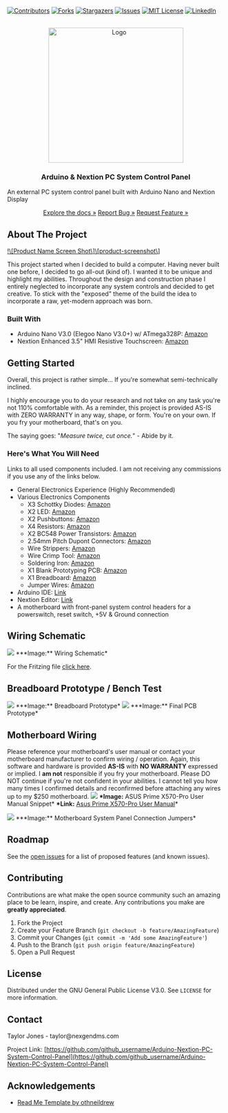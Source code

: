 [![Contributors](https://img.shields.io/github/contributors/github_username/repo.svg?style=for-the-badge)](https://github.com/t-jones14/Arduino-Nextion-PC-System-Control-Panel/graphs/contributors)
[![Forks](https://img.shields.io/github/forks/github_username/repo.svg?style=for-the-badge)](https://github.com/t-jones14/Arduino-Nextion-PC-System-Control-Panel/network/members)
[![Stargazers](https://img.shields.io/github/stars/github_username/repo.svg?style=for-the-badge)](https://github.com/t-jones14/Arduino-Nextion-PC-System-Control-Panel/stargazers)
[![Issues](https://img.shields.io/github/issues/github_username/repo.svg?style=for-the-badge)](https://github.com/t-jones14/Arduino-Nextion-PC-System-Control-Panel/issues)
[![MIT License](https://img.shields.io/github/license/github_username/repo.svg?style=for-the-badge)](https://github.com/t-jones14/Arduino-Nextion-PC-System-Control-Panel/blob/master/LICENSE.txt)
[![LinkedIn](https://img.shields.io/badge/-LinkedIn-black.svg?style=for-the-badge&logo=linkedin&colorB=555)](https://linkedin.com/in/github_username)

<p align="center">
<br>
<a href="https://github.com/t-jones14/Arduino-Nextion-PC-System-Control-Panel"><img src="/Source/Images/project-logo.png" alt="Logo" width="313"></a>

<h3 align="center">Arduino &amp; Nextion PC System Control Panel</h3>
An external PC system control panel built with Arduino Nano and Nextion Display<br>
    <p align="center">
        <a href="https://t-jones14.github.io/Arduino-Nextion-PC-System-Control-Panel/">Explore the docs »</a>
        <a href="https://github.com/t-jones14/Arduino-Nextion-PC-System-Control-Panel/issues">Report Bug »</a>
        <a href="https://github.com/t-jones14/Arduino-Nextion-PC-System-Control-Panel/issues">Request Feature »</a>
    </p>
</p>

## About The Project

[!\\\[Product Name Screen Shot\\\]\\\[product-screenshot\\\]](https://github.com/t-jones14/Arduino-Nextion-PC-System-Control-Panel/)

This project started when I decided to build a computer. Having never built one before, I decided to go all-out (kind of). I wanted it to be unique and highlight my abilities. Throughout the design and construction phase I entirely neglected to incorporate any system controls and decided to get creative. To stick with the "exposed" theme of the build the idea to incorporate a raw, yet-modern approach was born.

### Built With

- Arduino Nano V3.0 (Elegoo Nano V3.0+) w/ ATmega328P: <a href="https://www.amazon.com/gp/product/B07TTN2HMQ">Amazon</a>
- Nextion Enhanced 3.5" HMI Resistive Touchscreen: <a href="https://www.amazon.com/gp/product/B08535V3KW">Amazon</a>

## Getting Started

Overall, this project is rather simple... If you're somewhat semi-technically inclined.

I highly encourage you to do your research and not take on any task you're not 110% comfortable with. As a reminder, this project is provided AS-IS with ZERO WARRANTY in any way, shape, or form. You're on your own. If you fry your motherboard, that's on you.

The saying goes: "_Measure twice, cut once._" - Abide by it.

### Here's What You Will Need

Links to all used components included. I am not receiving any commissions if you use any of the links below.

- General Electronics Experience (Highly Recommended)
- Various Electronics Components
  - X3 Schottky Diodes: <a href="https://www.amazon.com/gp/product/B07YG8K1R9">Amazon</a>
  - X2 LED: <a href="https://www.amazon.com/gp/product/B01C19ENDM">Amazon</a>
  - X2 Pushbuttons: <a href="https://www.amazon.com/gp/product/B01CGMP9GY">Amazon</a>
  - X4 Resistors: <a href="https://www.amazon.com/gp/product/B07BKVNBH6">Amazon</a>
  - X2 BC548 Power Transistors: <a href="https://www.amazon.com/gp/product/B071P849QB">Amazon</a>
  - 2.54mm Pitch Dupont Connectors: <a href="https://www.amazon.com/gp/product/B07D91MQQ8">Amazon</a>
  - Wire Strippers: <a href="https://www.amazon.com/gp/product/B07GJFVXXD">Amazon</a>
  - Wire Crimp Tool: <a href="https://www.amazon.com/gp/product/B01CE4FAMW/">Amazon</a>
  - Soldering Iron: <a href="https://www.amazon.com/gp/product/B07SCPZJYS">Amazon</a>
  - X1 Blank Prototyping PCB: <a href="https://www.amazon.com/gp/product/B07ZYNWJ1S">Amazon</a>
  - X1 Breadboard: <a href="https://www.amazon.com/gp/product/B07DL13RZH">Amazon</a>
  - Jumper Wires: <a href="https://www.amazon.com/gp/product/B01EV70C78">Amazon</a>
- Arduino IDE: <a href="https://www.arduino.cc/en/software">Link</a>
- Nextion Editor: <a href="https://nextion.tech/nextion-editor/">Link</a>
- A motherboard with front-panel system control headers for a powerswitch, reset switch, +5V & Ground connection

## Wiring Schematic

<img src="/Source/Fritzing/Schematic.png">
***Image:** Wiring Schematic*

For the Fritzing file <a href="https://github.com/t-jones14/Arduino-Nextion-PC-System-Control-Panel/blob/main/Source/Fritzing/Schematic.fzz">click here</a>.

## Breadboard Prototype / Bench Test

<img src="/Source/Images/breadboard.jpg">
***Image:** Breadboard Prototype*

<img src="/Source/Fritzing/Schematic.png">
***Image:** Final PCB Prototype*

## Motherboard Wiring

Please reference your motherboard's user manual or contact your motherboard manufacturer to confirm wiring / operation. Again, this software and hardware is provided **AS-IS** with **NO WARRANTY** expressed or implied. I **am not** responsible if you fry your motherboard. Please DO NOT continue if you're not confident in your abilities. I cannot tell you how many times I confirmed details and reconfirmed before attaching any wires up to my $250 motherboard.
<img src="/Source/Fritzing/Schematic.png">
**\*Image:** ASUS Prime X570-Pro User Manual Snippet\*
**\*Link:** <a href="https://dlcdnets.asus.com/pub/ASUS/mb/SocketAM4/PRIME_X570-PRO/E17432_PRIME_X570-PRO_UM_v3_web.pdf">Asus Prime X570-Pro User Manual</a>\*

<img src="/Source/Fritzing/Schematic.png">
***Image:** Motherboard System Panel Connection Jumpers*

## Roadmap

See the [open issues](https://github.com/github_username/Arduino-Nextion-PC-System-Control-Panel/issues) for a list of proposed features (and known issues).

## Contributing

Contributions are what make the open source community such an amazing place to be learn, inspire, and create. Any contributions you make are **greatly appreciated**.

1. Fork the Project
2. Create your Feature Branch (`git checkout -b feature/AmazingFeature`)
3. Commit your Changes (`git commit -m 'Add some AmazingFeature'`)
4. Push to the Branch (`git push origin feature/AmazingFeature`)
5. Open a Pull Request

## License

Distributed under the GNU General Public License V3.0. See `LICENSE` for more information.

## Contact

Taylor Jones - taylor@nexgendms\.com

Project Link: [https://github.com/github_username/Arduino-Nextion-PC-System-Control-Panel](https://github.com/github_username/Arduino-Nextion-PC-System-Control-Panel)

## Acknowledgements

- [Read Me Template by othneildrew](https://github.com/othneildrew/Best-README-Template)
